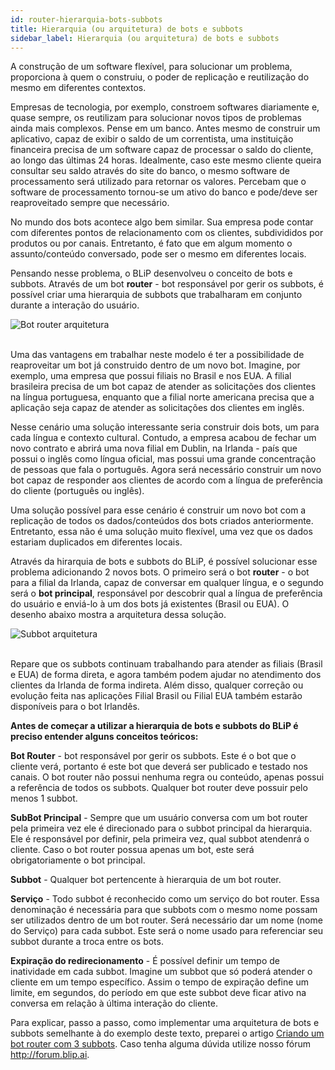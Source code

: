 ```yaml
---
id: router-hierarquia-bots-subbots
title: Hierarquia (ou arquitetura) de bots e subbots
sidebar_label: Hierarquia (ou arquitetura) de bots e subbots
---
```


A construção de um software flexível, para solucionar um problema, proporciona à quem o construiu, o poder de replicação e reutilização do mesmo em diferentes contextos. 

Empresas de tecnologia, por exemplo, constroem softwares diariamente e, quase sempre, os reutilizam para solucionar novos tipos de problemas ainda mais complexos. Pense em um banco. Antes mesmo de construir um aplicativo, capaz de exibir o saldo de um correntista, uma instituição financeira precisa de um software capaz de processar o saldo do cliente, ao longo das últimas 24 horas. Idealmente, caso este mesmo cliente queira consultar seu saldo através do site do banco, o mesmo software de processamento será utilizado para retornar os valores. Percebam que o software de processamento tornou-se um ativo do banco e pode/deve ser reaproveitado sempre que necessário.

No mundo dos bots acontece algo bem similar. Sua empresa pode contar com diferentes pontos de relacionamento com os clientes, subdivididos por produtos ou por canais. Entretanto, é fato que em algum momento o assunto/conteúdo conversado, pode ser o mesmo em diferentes locais.

Pensando nesse problema, o BLiP desenvolveu o conceito de bots e subbots. Através de um bot **router** - bot responsável por gerir os subbots, é possível criar uma hierarquia de subbots que trabalharam em conjunto durante a interação do usuário.

![Bot router arquitetura](/img/router/router-hierarquia-bots-subbots-1.png)<br><br>

Uma das vantagens em trabalhar neste modelo é ter a possibilidade de reaproveitar um bot já construido dentro de um novo bot. Imagine, por exemplo, uma empresa que possui filiais no Brasil e nos EUA. A filial brasileira precisa de um bot capaz de atender as solicitações dos clientes na língua portuguesa, enquanto que a filial norte americana precisa que a aplicação seja capaz de atender as solicitações dos clientes em inglês. 

Nesse cenário uma solução interessante seria construir dois bots, um para cada língua e contexto cultural. Contudo, a empresa acabou de fechar um novo contrato e abrirá uma nova filial em Dublin, na Irlanda - país que possui o inglês como língua oficial, mas possui uma grande concentração de pessoas que fala o português. Agora será necessário construir um novo bot capaz de responder aos clientes de acordo com a língua de preferência do cliente (português ou inglês).

Uma solução possível para esse cenário é construir um novo bot com a replicação de todos os dados/conteúdos dos bots criados anteriormente. Entretanto, essa não é uma solução muito flexível, uma vez que os dados estariam duplicados em diferentes locais.

Através da hirarquia de bots e subbots do BLiP, é possível solucionar esse problema adicionando 2 novos bots. O primeiro será o bot **router** - o bot para a filial da Irlanda, capaz de conversar em qualquer língua, e o segundo será o **bot principal**, responsável por descobrir qual a língua de preferência do usuário e enviá-lo à um dos bots já existentes (Brasil ou EUA). O desenho abaixo mostra a arquitetura dessa solução.

![Subbot arquitetura](/img/router/router-hierarquia-bots-subbots-2.png)<br><br>

Repare que os subbots continuam trabalhando para atender as filiais (Brasil e EUA) de forma direta, e agora também podem ajudar no atendimento dos clientes da Irlanda de forma indireta.
Além disso, qualquer correção ou evolução feita nas aplicações Filial Brasil ou Filial EUA também estarão disponíveis para o bot Irlandês.

**Antes de começar a utilizar a hierarquia de bots e subbots do BLiP é preciso entender alguns conceitos teóricos:**

**Bot Router** - bot responsável por gerir os subbots. Este é o bot que o cliente verá, portanto é este bot que deverá ser publicado e testado nos canais. O bot router não possui nenhuma regra ou conteúdo, apenas possui a referência de todos os subbots. Qualquer bot router deve possuir pelo menos 1 subbot.

**SubBot Principal** - Sempre que um usuário conversa com um bot router pela primeira vez ele é direcionado para o subbot principal da hierarquia. Ele é responsável por definir, pela primeira vez, qual subbot atendenrá o cliente. Caso o bot router possua apenas um bot, este será obrigatoriamente o bot principal.

**Subbot** - Qualquer bot pertencente à hierarquia de um bot router.

**Serviço** - Todo subbot é reconhecido como um serviço do bot router. Essa denominação é necessária para que subbots com o mesmo nome possam ser utilizados dentro de um bot router. Será necessário dar um nome (nome do Serviço) para cada subbot. Este será o nome usado para referenciar seu subbot durante a troca entre os bots.

**Expiração do redirecionamento** - É possível definir um tempo de inatividade em cada subbot. Imagine um subbot que só poderá atender o cliente em um tempo específico. Assim o tempo de expiração define um limite, em segundos, do período em que este subbot deve ficar ativo na conversa em relação à última interação do cliente.

Para explicar, passo a passo, como implementar uma arquitetura de bots e subbots semelhante à do exemplo deste texto, preparei o artigo [Criando um bot router com 3 subbots](https://help.blip.ai/hc/pt-br/articles/360008821172). Caso tenha alguma dúvida utilize nosso fórum <http://forum.blip.ai>.
